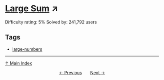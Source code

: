 # [Large Sum](https://projecteuler.net/problem=13) ↗️

Difficulty rating: 5%
Solved by: 241,792 users
## Tags

- [large-numbers](../tags/large-numbers.md)



---

[↑ Main Index](../README.md)


<div align=center><a href='12.md'>← Previous</a> &nbsp;&nbsp; &nbsp;&nbsp;  <a href='14.md'>Next →</a></div>
